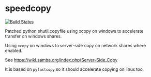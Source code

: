 speedcopy
=========

[![Build Status](https://travis-ci.com/antirotor/speedcopy.svg?branch=master)](https://travis-ci.com/antirotor/speedcopy)

Patched python shutil.copyfile using xcopy on windows to accelerate transfer on windows shares.

Using ``xcopy`` on windows to server-side copy on network shares where enabled.

See https://wiki.samba.org/index.php/Server-Side_Copy

It is based on `pyfastcopy` so it should accelerate copying on linux too.
